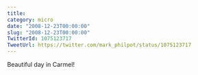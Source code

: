 ```yaml
---
title: 
category: micro
date: "2008-12-23T00:00:00"
slug: "2008-12-23T00:00:00"
TwitterId: 1075123717
TweetUrl: https://twitter.com/mark_philpot/status/1075123717
---
```


Beautiful day in Carmel!
